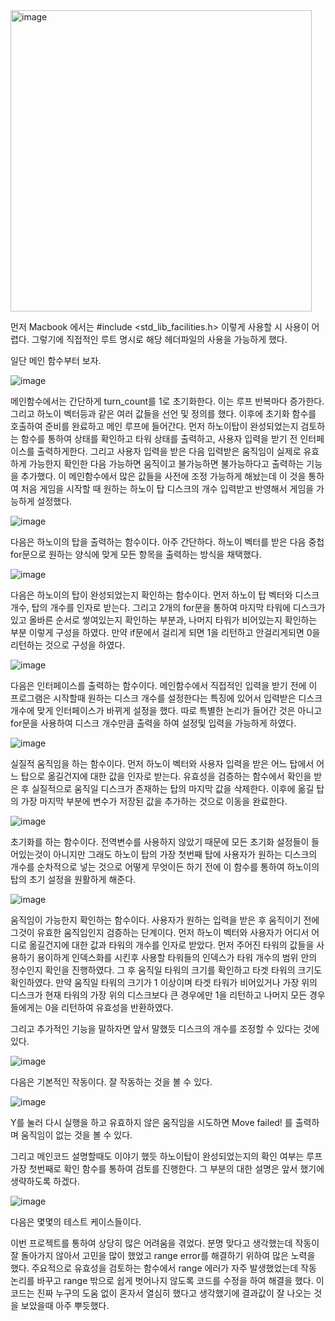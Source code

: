 
<img width="482" alt="image" src="https://github.com/twilightyear/Hanoi_Tower/assets/80385994/f5c411c7-f262-4c8c-b3ce-6598c15d1400">


먼저 Macbook 에서는
#include <std_lib_facilities.h> 이렇게 사용할 시 사용이 어렵다. 그렇기에
직접적인 루트 명시로 해당 헤더파일의 사용을 가능하게 했다.



일단 메인 함수부터 보자.

![image](https://github.com/twilightyear/Hanoi_Tower/assets/80385994/95c32e1e-367c-4530-8a63-5bbe69474d72)










































메인함수에서는 간단하게 turn_count를 1로 초기화한다. 이는 루프 반복마다 증가한다. 그리고 하노이 벡터등과 같은 여러 값들을 선언 및 정의를 했다. 이후에 초기화 함수를 호출하여 준비를 완료하고 메인 루프에 들어간다. 먼저 하노이탑이 완성되었는지 검토하는 함수를 통하여 상태를 확인하고 타워 상태를 출력하고, 사용자 입력을 받기 전 인터페이스를 출력하게한다.
그리고 사용자 입력을 받은 다음 입력받은 움직임이 실제로 유효하게 가능한지 확인한 다음 가능하면 움직이고 불가능하면 불가능하다고 출력하는 기능을 추가했다. 이 메인함수에서 많은 값들을 사전에 조정 가능하게 해놨는데 이 것을 통하여 처음 게임을 시작할 때 원하는 하노이 탑 디스크의 개수 입력받고 반영해서 게임을 가능하게 설정했다.












![image](https://github.com/twilightyear/Hanoi_Tower/assets/80385994/b4d3406d-68cc-4512-bb3f-5bbe9fb227f8)




다음은 하노이의 탑을 출력하는 함수이다.
아주 간단하다. 하노이 벡터를 받은 다음 중첩 for문으로 원하는 양식에 맞게 모든 항목을 출력하는 방식을 채택했다.


















![image](https://github.com/twilightyear/Hanoi_Tower/assets/80385994/f4eca7ff-9295-4270-bce0-efbe3e41cae8)


다음은 하노이의 탑이 완성되었는지 확인하는 함수이다. 먼저 하노이 탑 벡터와 디스크 개수, 탑의 개수를 인자로 받는다.
그리고 2개의 for문을 통하여 마지막 타워에 디스크가 있고 올바른 순서로 쌓여있는지 확인하는 부분과, 나머지 타워가 비어있는지 확인하는 부분 이렇게 구성을 하였다. 만약 if문에서 걸리게 되면 1을 리턴하고 안걸리게되면 0을 리턴하는 것으로 구성을 하였다.




























![image](https://github.com/twilightyear/Hanoi_Tower/assets/80385994/843e821e-d275-4452-8da7-b31058b201cb)



다음은 인터페이스를 출력하는 함수이다.
메인함수에서 직접적인 입력을 받기 전에 이 프로그램은 시작할때 원하는 디스크 개수를 설정한다는 특징에 있어서 입력받은 디스크 개수에 맞게 인터페이스가 바뀌게 설정을 했다.
따로 특별한 논리가 들어간 것은 아니고 for문을 사용하여 디스크 개수만큼 출력을 하여 설정및 입력을 가능하게 하였다.












![image](https://github.com/twilightyear/Hanoi_Tower/assets/80385994/c3d02a3c-f9d5-40b5-b82a-b220217b5256)


실질적 움직임을 하는 함수이다.
먼저 하노이 벡터와 사용자 입력을 받은 어느 탑에서 어느 탑으로 옮길건지에 대한 값을 인자로 받는다.
유효성을 검증하는 함수에서 확인을 받은 후 실질적으로 움직일 디스크가 존재하는 탑의 마지막 값을 삭제한다.
이후에 옮길 탑의 가장 마지막 부분에 변수가 저장된 값을 추가하는 것으로 이동을 완료한다.











![image](https://github.com/twilightyear/Hanoi_Tower/assets/80385994/c73d992a-ed4e-4d48-b97f-911c6faa4de4)


초기화를 하는 함수이다. 전역변수를 사용하지 않았기 때문에 모든 초기화 설정들이 들어있는것이 아니지만 그래도 하노이 탑의 가장 첫번째 탑에 사용자가 원하는 디스크의 개수를 순차적으로 넣는 것으로 어떻게 무엇이든 하기 전에 이 함수를 통하여 하노이의 탑의 초기 설정을 원활하게 해준다.

































![image](https://github.com/twilightyear/Hanoi_Tower/assets/80385994/1b3fedeb-8270-4516-91e6-fa5dfde896f8)



움직임이 가능한지 확인하는 함수이다. 사용자가 원하는 입력을 받은 후 움직이기 전에 그것이 유효한 움직임인지 검증하는 단계이다. 먼저 하노이 벡터와 사용자가 어디서 어디로 옮길건지에 대한 값과 타워의 개수를 인자로 받았다. 먼저 주어진 타워의 값들을 사용하기 용이하게 인덱스화를 시킨후 사용할 타워들의 인덱스가 타워 개수의 범위 안의 정수인지 확인을 진행하였다. 그 후 움직일 타워의 크기를 확인하고 타겟 타워의 크기도 확인하였다. 만약 움직일 타워의 크기가 1 이상이며 타겟 타워가 비어있거나 가장 위의 디스크가 현재 타워의 가장 위의 디스크보다 큰 경우에만 1을 리턴하고 나머지 모든 경우들에게는 0을 리턴하여 유효성을 반환하였다.











그리고 추가적인 기능을 말하자면 앞서 말했듯 디스크의 개수를 조정할 수 있다는 것에 있다. 







































![image](https://github.com/twilightyear/Hanoi_Tower/assets/80385994/fc6749e7-d68a-423f-afc8-0187edf67f1a)



다음은 기본적인 작동이다. 잘 작동하는 것을 볼 수 있다.


![image](https://github.com/twilightyear/Hanoi_Tower/assets/80385994/4e7eddc6-bc2f-4d28-bcee-82f26b5aaeb3)


Y를 눌러 다시 실행을 하고 유효하지 않은 움직임을 시도하면
Move failed!
를 출력하며 움직임이 없는 것을 볼 수 있다.


그리고 메인코드 설명할때도 이야기 했듯 하노이탑이 완성되었는지의 확인 여부는 루프 가장 첫번째로 확인 함수를 통하여 검토를 진행한다. 그 부분의 대한 설명은 앞서 했기에 생략하도록 하겠다.






![image](https://github.com/twilightyear/Hanoi_Tower/assets/80385994/b49352b0-1260-4509-a8c8-688ba05ebf5b)


다음은 몇몇의 테스트 케이스들이다.




이번 프로젝트를 통하여 상당히 많은 어려움을 겪었다. 분명 맞다고 생각했는데 작동이 잘 돌아가지 않아서 고민을 많이 했었고 range error를 해결하기 위하여 많은 노력을 했다. 주요적으로 유효성을 검토하는 함수에서 range 에러가 자주 발생했었는데 작동 논리를 바꾸고 range 밖으로 쉽게 벗어나지 않도록 코드를 수정을 하여 해결을 했다. 이 코드는 진짜 누구의 도움 없이 혼자서 열심히 했다고 생각했기에 결과값이 잘 나오는 것을 보았을때 아주 뿌듯했다.
